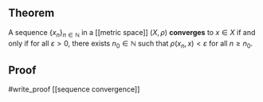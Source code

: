 ## Theorem
A sequence $\{x_n\}_{n\in\mathbb N}$  in a [[metric space]] $(X,\rho)$ **converges** to $x \in X$ if and only if for all $\varepsilon > 0$, there exists $n_0 \in \mathbb N$ such that $\rho(x_n, x) < \varepsilon$ for all $n \geq n_0$.
## Proof
#write_proof [[sequence convergence]]